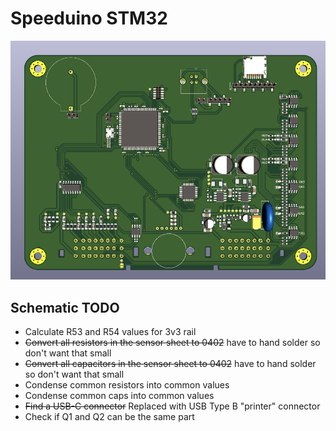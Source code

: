 # Speeduino STM32

![speeduino-aio-na6-pnp.png](speeduino-aio-na6-pnp.png)

## Schematic TODO

* Calculate R53 and R54 values for 3v3 rail
* ~~Convert all resistors in the sensor sheet to 0402~~ have to hand solder so don't want that small
* ~~Convert all capacitors in the sensor sheet to 0402~~ have to hand solder so don't want that small
* Condense common resistors into common values
* Condense common caps into common values
* ~~Find a USB-C connector~~ Replaced with USB Type B "printer" connector
* Check if Q1 and Q2 can be the same part
